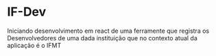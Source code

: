# IF-Dev
Iniciando desenvolvimento em react de uma ferramente que registra os Desenvolvedores de uma dada instituição que no contexto atual da aplicação é o IFMT
